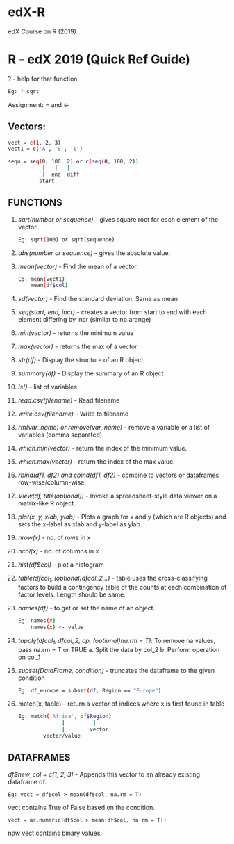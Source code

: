 # edX-R
edX Course on R (2019)
# R - edX 2019 (Quick Ref Guide)

? <function> - help for that function
```sh
Eg: ? sqrt
```

Assignment: = and <-

## Vectors:
```sh
vect = c(1, 2, 3)
vect1 = c('A', 'E', 'I')
```
```sh
sequ = seq(0, 100, 2) or c(seq(0, 100, 2))
		   |   |   |
		   |  end  diff
		  start
```

## FUNCTIONS

1. *sqrt(number or sequence)* - gives square root for each element of the vector.
	```sh
	Eg: sqrt(100) or sqrt(sequence)
	```

2. *abs(number or sequence)* - gives the absolute value.

3. *mean(vector)* - Find the mean of a vector.
	```sh
	Eg: mean(vect1) 
	    mean(df$col)
	```

4. *sd(vector)* - Find the standard deviation. Same as mean

5. *seq(start, end, incr)* - creates a vector from start to end with each element differing by incr (similar to np.arange)

6. *min(vector)* - returns the minimum value 

7. *max(vector)* - returns the max of a vector

8. *str(df)* - Display the structure of an R object

9. *summary(df)* - Display the summary of an R object

10. *ls()* - list of variables

11. *read.csv(filename)* - Read filename

12. *write.csv(filename)* - Write to filename

13. *rm(var_name) or remove(var_name)* - remove a variable or a list of variables (comma separated)

14. *which.min(vector)* - return the index of the minimum value.

15. *which.max(vector)* - return the index of the max value.

16. *rbind(df1, df2) and cbind(df1, df2)* - combine to vectors or dataframes row-wise/column-wise. 

17. *View(df, title(optional))* - Invoke a spreadsheet-style data viewer on a matrix-like R object.

18. *plot(x, y, xlab, ylab)* - Plots a graph for x and y (which are R objects) and sets the x-label as xlab and y-label as ylab.

19. *nrow(x)* - no. of rows in x

20. *ncol(x)* - no. of columns in x

21. *hist(df$col)* - plot a histogram

22. *table(df$col_1, (optional)df$col_2...)* - table uses the cross-classifying factors to build a contingency table of the counts at each combination of factor levels. Length should be same.

23. *names(df)* - to get or set the name of an object.
    ```sh
	Eg: names(x)
		names(x) <- value
    ```
24. *tapply(df$col_1, df$col_2, op, (optional)na.rm = T)*: To remove na values, pass na.rm = T or TRUE
	a. Split the data by col_2
	b. Perform operation on col_1

25. *subset(DataFrame, condition)* - truncates the dataframe to the given condition
	```sh
	Eg: df_europe = subset(df, Region == "Europe") 
	```

26. match(x, table) - return a vector of indices where x is first found in table
	```sh
	Eg: match('Africa', df$Region)
		          |		    |
		          |	       vector
		    vector/value 
    ```

## DATAFRAMES

*df$new_col = c(1, 2, 3)* - Appends this vector to an already existing dataframe df.

    Eg: vect = df$col > mean(df$col, na.rm = T)

vect contains True of False based on the condition.

    vect = as.numeric(df$col > mean(df$col, na.rm = T))
    
now vect contains binary values.
